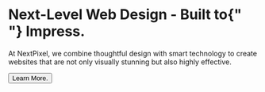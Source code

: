 <div className="max-w-7xl mx-auto">
          <h1 className="text-8xl font-extrabold w-[1000px] mx-auto tracking-tighter font-sans text-white">
            Next-Level Web Design - Built to{" "}
            <span className="text-[#82d8dd]">Impress.</span>
          </h1>
          <p className="text-gray-200 text-xl w-[600px] tracking-tighter font-sans mt-4">
            At <span className="text-[#82d8dd]">NextPixel</span>, we combine
            thoughtful design with smart technology to create websites that are
            not only visually stunning but also highly effective.
          </p>
          <button className="bg-[#82d8dd] text-white px-8 py-2 rounded-xl mt-12 shadow-md shadow-gray-400">
            Learn More.
          </button>
        </div>

 
